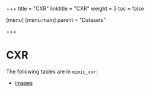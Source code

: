 +++
title = "CXR"
linktitle = "CXR"
weight = 5
toc = false

[menu]
  [menu.main]
    parent = "Datasets"

+++

# CXR

The following tables are in `mimic_cxr`:

* [images](/cxr/images)
